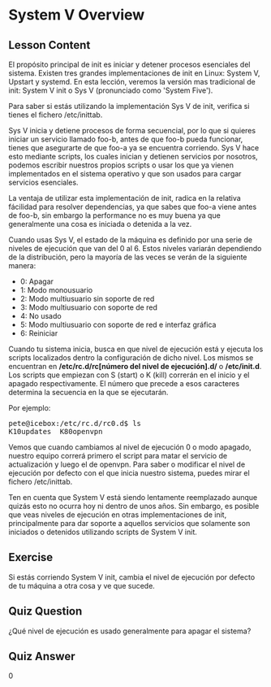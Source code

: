 # System V Overview

## Lesson Content

El propósito principal de init es iniciar y detener procesos esenciales del sistema. Existen tres grandes implementaciones de init en Linux: System V, Upstart y systemd. En esta lección, veremos la versión mas tradicional de init: System V init o Sys V (pronunciado como 'System Five').

Para saber si estás utilizando la implementación Sys V de init, verifica si tienes el fichero /etc/inittab. 

Sys V inicia y detiene procesos de forma secuencial, por lo que si quieres iniciar un servicio llamado foo-b, antes de que foo-b pueda funcionar, tienes que asegurarte de que foo-a ya se encuentra corriendo. Sys V hace esto mediante scripts, los cuales inician y detienen servicios por nosotros, podemos escribir nuestros propios scripts o usar los que ya vienen implementados en el sistema operativo y que son usados para cargar servicios esenciales. 

La ventaja de utilizar esta implementación de init, radica en la relativa fácilidad para resolver dependencias, ya que sabes que foo-a viene antes de foo-b, sin embargo la performance no es muy buena ya que generalmente una cosa es iniciada o detenida a la vez.

Cuando usas Sys V, el estado de la máquina es definido por una serie de niveles de ejecución que van del 0 al 6. Estos niveles variarán dependiendo de la distribución, pero la mayoría de las veces se verán de la siguiente manera:

<ul>
<li>0: Apagar</li>
<li>1: Modo monousuario</li>
<li>2: Modo multiusuario sin soporte de red</li>
<li>3: Modo multiusuario con soporte de red</li>
<li>4: No usado</li>
<li>5: Modo multiusuario con soporte de red e interfaz gráfica</li>
<li>6: Reiniciar</li>
</ul>

Cuando tu sistema inicia, busca en que nivel de ejecución está y ejecuta los scripts localizados dentro la configuración de dicho nivel. Los mismos se encuentran en <b>/etc/rc.d/rc[número del nivel de ejecución].d/</b> o <b>/etc/init.d</b>. Los scripts que empiezan con S (start) o K (kill) correrán en el inicio y el apagado respectivamente. El número que precede a esos caracteres determina la secuencia en la que se ejecutarán.

Por ejemplo:

<pre>
pete@icebox:/etc/rc.d/rc0.d$ ls
K10updates  K80openvpn
</pre>

Vemos que cuando cambiamos al nivel de ejecución 0 o modo apagado, nuestro equipo correrá primero el script para matar el servicio de actualización y luego el de openvpn. Para saber o modificar el nivel de ejecución por defecto con el que inicia nuestro sistema, puedes mirar el fichero /etc/inittab.

Ten en cuenta que System V está siendo lentamente reemplazado aunque quizás esto no ocurra hoy ni dentro de unos años. Sin embargo, es posible que veas niveles de ejecución en otras implementaciones de init, principalmente para dar soporte a aquellos servicios que solamente son iniciados o detenidos utilizando scripts de System V init. 

## Exercise

Si estás corriendo System V init, cambia el nivel de ejecución por defecto de tu máquina a otra cosa y ve que sucede.

## Quiz Question

¿Qué nivel de ejecución es usado generalmente para apagar el sistema?

## Quiz Answer

0
